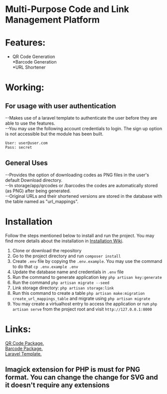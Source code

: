 # Multi-Purpose Code and Link Management Platform

# Features:
* QR Code Generation<br>
*Barcode Generation<br>
*URL Shortener

# Working:
<h2>For usage with user authentication</h2>
--Makes use of a laravel template to authenticate the user before they are able to use the features.<br>
--You may use the following account credentials to login. The sign up option is not accessible but the module has been built.<br>

```
User: user@user.com
Pass: secret
```

<h2>General Uses</h2>
--Provides the option of downloading codes as PNG files in the user's default Download directory.<br>
--In storage/app/qrcodes or /barcodes the codes are automatically stored (as PNG) after being generated.<br>
--Original URLs and their shortened versions are stored in the database with the table named as "url_mappings".

# Installation

Follow the steps mentioned below to install and run the project. You may find more details about the installation in [Installation Wiki](https://github.com/nasirkhan/laravel-starter/wiki/Installation).

1. Clone or download the repository
2. Go to the project directory and run `composer install`
3. Create `.env` file by copying the `.env.example`. You may use the command to do that `cp .env.example .env`
4. Update the database name and credentials in `.env` file
5. Run the command to generate application key `php artisan key:generate`
6. Run the command `php artisan migrate --seed`
7. Link storage directory: `php artisan storage:link`
8. Run this command to create a table `php artisan make:migration create_url_mappings_table` and migrate using `php artisan migrate`
9. You may create a virtualhost entry to access the application or run `php artisan serve` from the project root and visit `http://127.0.0.1:8000`
    
# Links:
[QR Code Package.](http://www.simplesoftware.io/#/docs/simple-qrcode) <br>
[Barcode Package.](https://github.com/picqer/php-barcode-generator) <br>
[Laravel Template.](http://www.github.com/nasirkhan/laravel-starter)

<h2>Imagick extension for PHP is must for PNG format. You can change the change for SVG and it doesn't require any extensions</h2>
